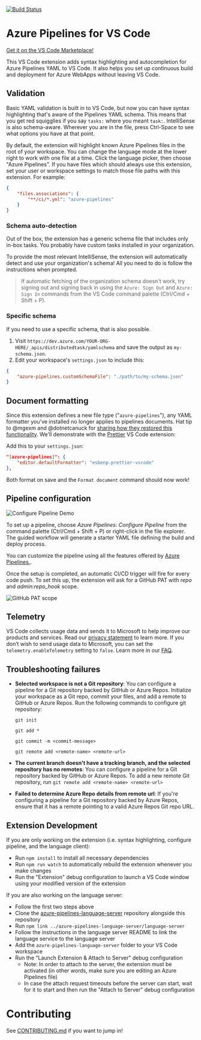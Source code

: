 [![Build Status](https://dev.azure.com/mseng/PipelineTools/_apis/build/status%2FVSCode%20Extension%2Fvscode-extension-ci?repoName=microsoft%2Fazure-pipelines-vscode&branchName=main)](https://dev.azure.com/mseng/PipelineTools/_build/latest?definitionId=17236&repoName=microsoft%2Fazure-pipelines-vscode&branchName=main)

# Azure Pipelines for VS Code

[Get it on the VS Code Marketplace!](https://marketplace.visualstudio.com/items?itemName=ms-azure-devops.azure-pipelines)

This VS Code extension adds syntax highlighting and autocompletion for Azure
Pipelines YAML to VS Code. It also helps you set up continuous build and
deployment for Azure WebApps without leaving VS Code.

## Validation

Basic YAML validation is built in to VS Code, but now you can have syntax
highlighting that's aware of the Pipelines YAML schema. This means that you get
red squigglies if you say `tasks:` where you meant `task:`. IntelliSense is also
schema-aware. Wherever you are in the file, press Ctrl-Space to see what options
you have at that point.

By default, the extension will highlight known Azure Pipelines files in the root
of your workspace. You can change the language mode at the lower right to work
with one file at a time. Click the language picker, then choose "Azure
Pipelines". If you have files which should always use this extension, set your
user or workspace settings to match those file paths with this extension. For
example:

```json
{
	"files.associations": {
		"**/ci/*.yml": "azure-pipelines"
	}
}
```

### Schema auto-detection

Out of the box, the extension has a generic schema file that includes only
in-box tasks. You probably have custom tasks installed in your organization.

To provide the most relevant IntelliSense, the extension will automatically
detect and use your organization's schema! All you need to do is follow the
instructions when prompted.

> If automatic fetching of the organization schema doesn't work, try signing out
> and signing back in using the `Azure: Sign Out` and `Azure: Sign In` commands
> from the VS Code command palette (Ctrl/Cmd + Shift + P).

### Specific schema

If you need to use a specific schema, that is also possible.

1. Visit `https://dev.azure.com/YOUR-ORG-HERE/_apis/distributedtask/yamlschema`
   and save the output as `my-schema.json`.
2. Edit your workspace's `settings.json` to include this:

```json
{
	"azure-pipelines.customSchemaFile": "./path/to/my-schema.json"
}
```

## Document formatting

Since this extension defines a new file type ("`azure-pipelines`"), any YAML
formatter you've installed no longer applies to pipelines documents. Hat tip to
@mgexm and @dotnetcanuck for
[sharing how they restored this functionality](https://github.com/microsoft/azure-pipelines-vscode/issues/209#issuecomment-718168926).
We'll demonstrate with the
[Prettier](https://marketplace.visualstudio.com/items?itemName=esbenp.prettier-vscode)
VS Code extension:

Add this to your `settings.json`:

```json
"[azure-pipelines]": {
    "editor.defaultFormatter": "esbenp.prettier-vscode"
},
```

Both format on save and the `Format document` command should now work!

## Pipeline configuration

![Configure Pipeline Demo](https://raw.githubusercontent.com/microsoft/azure-pipelines-vscode/main/resources/configure-pipeline.gif)

To set up a pipeline, choose _Azure Pipelines: Configure Pipeline_ from the
command palette (Ctrl/Cmd + Shift + P) or right-click in the file explorer. The
guided workflow will generate a starter YAML file defining the build and deploy
process.

You can customize the pipeline using all the features offered by
[Azure Pipelines.](https://azure.microsoft.com/services/devops/pipelines/).

Once the setup is completed, an automatic CI/CD trigger will fire for every code
push. To set this up, the extension will ask for a GitHub PAT with _repo_ and
_admin:repo_hook_ scope.

![GitHub PAT scope](resources/gitHubPatScope.png)

## Telemetry

VS Code collects usage data and sends it to Microsoft to help improve our
products and services. Read our
[privacy statement](https://go.microsoft.com/fwlink/?LinkID=528096&clcid=0x409)
to learn more. If you don’t wish to send usage data to Microsoft, you can set
the `telemetry.enableTelemetry` setting to `false`. Learn more in our
[FAQ](https://code.visualstudio.com/docs/supporting/faq#_how-to-disable-telemetry-reporting).

## Troubleshooting failures

-   **Selected workspace is not a Git repository**: You can configure a pipeline
    for a Git repository backed by GitHub or Azure Repos. Initialize your
    workspace as a Git repo, commit your files, and add a remote to GitHub or
    Azure Repos. Run the following commands to configure git repository:

    `git init`

    `git add *`

    `git commit -m <commit-message>`

    `git remote add <remote-name> <remote-url>`

-   **The current branch doesn't have a tracking branch, and the selected
    repository has no remotes**: You can configure a pipeline for a Git
    repository backed by GitHub or Azure Repos. To add a new remote Git
    repository, run `git remote add <remote-name> <remote-url>`

-   **Failed to determine Azure Repo details from remote url**: If you're
    configuring a pipeline for a Git repository backed by Azure Repos, ensure
    that it has a remote pointing to a valid Azure Repos Git repo URL.

## Extension Development

If you are only working on the extension (i.e. syntax highlighting, configure
pipeline, and the language client):

-   Run `npm install` to install all necessary dependencies
-   Run `npm run watch` to automatically rebuild the extension whenever you make
    changes
-   Run the "Extension" debug configuration to launch a VS Code window using
    your modified version of the extension

If you are also working on the language server:

-   Follow the first two steps above
-   Clone the
    [azure-pipelines-language-server](https://github.com/microsoft/azure-pipelines-language-server)
    repository alongside this repository
-   Run `npm link ../azure-pipelines-language-server/language-server`
-   Follow the instructions in the language server README to link the language
    service to the language server
-   Add the `azure-pipelines-language-server` folder to your VS Code workspace
-   Run the "Launch Extension & Attach to Server" debug configuration
    -   Note: In order to attach to the server, the extension must be activated
        (in other words, make sure you are editing an Azure Pipelines file)
    -   In case the attach request timeouts before the server can start, wait
        for it to start and then run the "Attach to Server" debug configuration

# Contributing

See [CONTRIBUTING.md](CONTRIBUTING.md) if you want to jump in!
